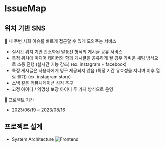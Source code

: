 # IssueMap

## 위치 기반 SNS

<aside>
📌 내 주변 사회 이슈를 빠르게 접근할 수 있게 도와주는 서비스

- 실시간 위치 기반 간소화된 말풍선 형식의 게시글 공유 서비스
- 특정 위치에 미디어 데이터와 함께 게시글을 공유하게 될 경우 가벼운 채팅 방식으로 소통 진행 (실시간 기능 강조) (ex. instagram + facebook)
- 특정 게시글은 사용자에게 영구 제공되지 않음 (특정 기간 유효성을 지니며 이후 열람 불가) (ex. instagram story)
- 스낵 같은 커뮤니케이션 성격 추구
- 고정 아이디 / 익명성 보장 아이디 두 가지 방식으로 운영

📅 프로젝트 기간
- 2023/06/19 ~ 2023/08/16

## 프로젝트 설계
- System Architecture
![Frontend](https://github.com/user-attachments/assets/4db2a883-61e7-48b0-b63e-bac596d011b2)


